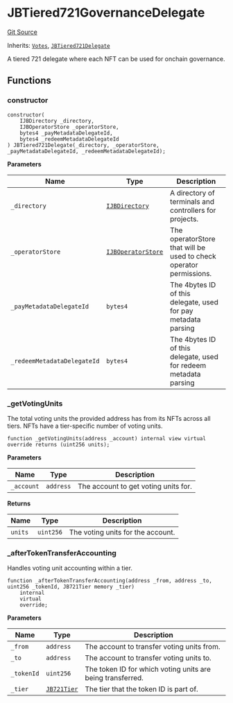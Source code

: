 # JBTiered721GovernanceDelegate

[Git Source](https://github.com/jbx-protocol/juice-721-delegate/blob/6897119af158934bfd920f0f9a55758085111dd3/contracts/JBTiered721GovernanceDelegate.sol)

Inherits: [`Votes`](/v4/deprecated/v3/extensions/juice-721-delegate/abstract/votes.md), [`JBTiered721Delegate`](/v4/deprecated/v3/extensions/juice-721-delegate/jbtiered721delegate.md)

A tiered 721 delegate where each NFT can be used for onchain governance.

## Functions

### constructor

```solidity
constructor(
    IJBDirectory _directory,
    IJBOperatorStore _operatorStore,
    bytes4 _payMetadataDelegateId,
    bytes4 _redeemMetadataDelegateId
) JBTiered721Delegate(_directory, _operatorStore, _payMetadataDelegateId, _redeemMetadataDelegateId);
```

**Parameters**

| Name                        | Type                                                               | Description                                                        |
| --------------------------- | ------------------------------------------------------------------ | ------------------------------------------------------------------ |
| `_directory`                | [`IJBDirectory`](/v4/deprecated/v3/api/interfaces/ijbdirectory.md)         | A directory of terminals and controllers for projects.             |
| `_operatorStore`            | [`IJBOperatorStore`](/v4/deprecated/v3/api/interfaces/ijboperatorstore.md) | The operatorStore that will be used to check operator permissions. |
| `_payMetadataDelegateId`    | `bytes4`                                                           | The 4bytes ID of this delegate, used for pay metadata parsing      |
| `_redeemMetadataDelegateId` | `bytes4`                                                           | The 4bytes ID of this delegate, used for redeem metadata parsing   |

### \_getVotingUnits

The total voting units the provided address has from its NFTs across all tiers. NFTs have a tier-specific number of voting units.

```solidity
function _getVotingUnits(address _account) internal view virtual override returns (uint256 units);
```

**Parameters**

| Name       | Type      | Description                          |
| ---------- | --------- | ------------------------------------ |
| `_account` | `address` | The account to get voting units for. |

**Returns**

| Name    | Type      | Description                       |
| ------- | --------- | --------------------------------- |
| `units` | `uint256` | The voting units for the account. |

### \_afterTokenTransferAccounting

Handles voting unit accounting within a tier.

```solidity
function _afterTokenTransferAccounting(address _from, address _to, uint256 _tokenId, JB721Tier memory _tier)
    internal
    virtual
    override;
```

**Parameters**

| Name       | Type                                                                        | Description                                                |
| ---------- | --------------------------------------------------------------------------- | ---------------------------------------------------------- |
| `_from`    | `address`                                                                   | The account to transfer voting units from.                 |
| `_to`      | `address`                                                                   | The account to transfer voting units to.                   |
| `_tokenId` | `uint256`                                                                   | The token ID for which voting units are being transferred. |
| `_tier`    | [`JB721Tier`](/v4/deprecated/v3/extensions/juice-721-delegate/structs/jb721tier.md) | The tier that the token ID is part of.                     |
